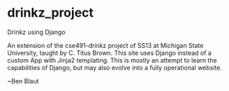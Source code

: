 drinkz_project
==============

Drinkz using Django

An extension of the cse491-drinkz project of SS13 at Michigan State University, taught by C. Titus Brown. This site uses Django instead of a custom App with Jinja2 templating. This is mostly an attempt to learn the capabilities of Django, but may also evolve into a fully operational website.

~Ben Blaut
